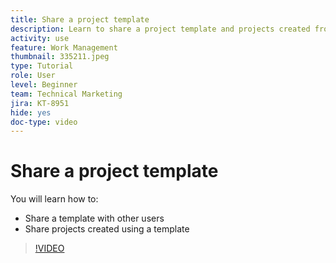 ```yaml
---
title: Share a project template
description: Learn to share a project template and projects created from a template.
activity: use
feature: Work Management
thumbnail: 335211.jpeg
type: Tutorial
role: User
level: Beginner
team: Technical Marketing
jira: KT-8951
hide: yes
doc-type: video
---
```

# Share a project template

You will learn how to:

* Share a template with other users
* Share projects created using a template

>[!VIDEO](https://video.tv.adobe.com/v/335211/?quality=12&learn=on)
